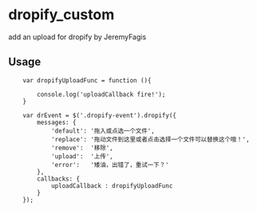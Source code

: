 # dropify_custom
add an upload for dropify by JeremyFagis
## Usage
```
	var dropifyUploadFunc = function (){

		console.log('uploadCallback fire!');
	}

    var drEvent = $('.dropify-event').dropify({
        messages: {
            'default': '拖入或点选一个文件',
            'replace': '拖动文件到这里或者点击选择一个文件可以替换这个哦！',
            'remove':  '移除',
            'upload':  '上传',
            'error':   '矮油，出错了，重试一下？'
        },
		callbacks: {
	       	uploadCallback : dropifyUploadFunc
	    }
    });

```

